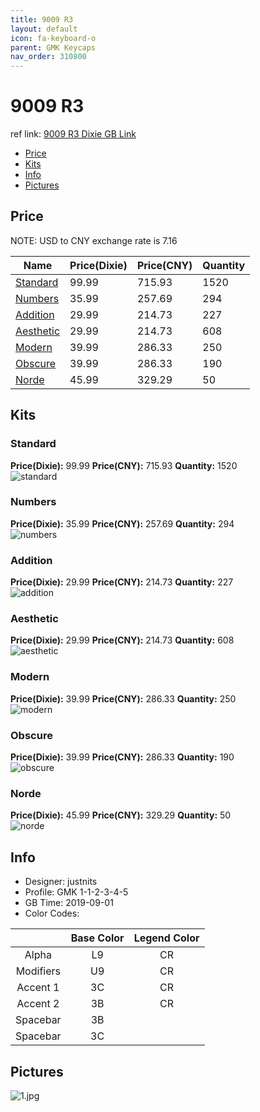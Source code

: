 ```yaml
---
title: 9009 R3 
layout: default
icon: fa-keyboard-o
parent: GMK Keycaps
nav_order: 310800
---
```


# 9009 R3 

ref link: [9009 R3 Dixie GB Link](https://dixiemech.store/collections/gmk-9009-round-3/products/gmk-9009-round-3)  

* [Price](#price)  
* [Kits](#kits)  
* [Info](#info)  
* [Pictures](#pictures)  


## Price  
NOTE: USD to CNY exchange rate is 7.16

| Name          | Price(Dixie)    |  Price(CNY) | Quantity |
| ------------- | ------------ |  ---------- | -------- |
|[Standard](#standard)|99.99|715.93|1520|
|[Numbers](#numbers)|35.99|257.69|294|
|[Addition](#addition)|29.99|214.73|227|
|[Aesthetic](#aesthetic)|29.99|214.73|608|
|[Modern](#modern)|39.99|286.33|250|
|[Obscure](#obscure)|39.99|286.33|190|
|[Norde](#norde)|45.99|329.29|50|


## Kits  
### Standard  
**Price(Dixie):** 99.99    **Price(CNY):** 715.93    **Quantity:** 1520  
<img src="{{ 'assets/images/gmk-keycaps/9009r3/kits_pics/standard.jpg' | relative_url }}" alt="standard" class="image featured">

### Numbers  
**Price(Dixie):** 35.99    **Price(CNY):** 257.69    **Quantity:** 294  
<img src="{{ 'assets/images/gmk-keycaps/9009r3/kits_pics/numbers.jpg' | relative_url }}" alt="numbers" class="image featured">

### Addition  
**Price(Dixie):** 29.99    **Price(CNY):** 214.73    **Quantity:** 227  
<img src="{{ 'assets/images/gmk-keycaps/9009r3/kits_pics/addition.jpg' | relative_url }}" alt="addition" class="image featured">

### Aesthetic  
**Price(Dixie):** 29.99    **Price(CNY):** 214.73    **Quantity:** 608  
<img src="{{ 'assets/images/gmk-keycaps/9009r3/kits_pics/aesthetic.jpg' | relative_url }}" alt="aesthetic" class="image featured">

### Modern  
**Price(Dixie):** 39.99    **Price(CNY):** 286.33    **Quantity:** 250  
<img src="{{ 'assets/images/gmk-keycaps/9009r3/kits_pics/modern.jpg' | relative_url }}" alt="modern" class="image featured">

### Obscure  
**Price(Dixie):** 39.99    **Price(CNY):** 286.33    **Quantity:** 190  
<img src="{{ 'assets/images/gmk-keycaps/9009r3/kits_pics/obscure.jpg' | relative_url }}" alt="obscure" class="image featured">

### Norde  
**Price(Dixie):** 45.99    **Price(CNY):** 329.29    **Quantity:** 50  
<img src="{{ 'assets/images/gmk-keycaps/9009r3/kits_pics/norde.jpg' | relative_url }}" alt="norde" class="image featured">


## Info  
* Designer: justnits   
* Profile: GMK 1-1-2-3-4-5  
* GB Time: 2019-09-01  
* Color Codes:  

| |Base Color     | Legend Color
| :-------------: | :-------------: | :------------:
|Alpha|L9|CR
|Modifiers|U9|CR
|Accent 1|3C|CR
|Accent 2|3B|CR
|Spacebar|3B|
|Spacebar|3C|

## Pictures  
<img src="{{ 'assets/images/gmk-keycaps/9009r3/rendering_pics/1.jpg' | relative_url }}" alt="1.jpg" class="image featured">
